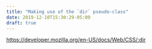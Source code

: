 ```yaml
---
title: "Making use of the `dir` pseudo-class"
date: 2019-12-10T15:30:29-05:00
draft: true
---
```


https://developer.mozilla.org/en-US/docs/Web/CSS/:dir
